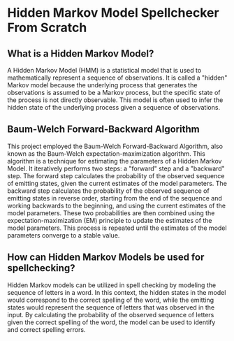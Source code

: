 # Hidden Markov Model Spellchecker From Scratch

## What is a Hidden Markov Model?

A Hidden Markov Model (HMM) is a statistical model that is used to mathematically represent a sequence of observations. It is called a "hidden" Markov model because the underlying process that generates the observations is assumed to be a Markov process, but the specific state of the process is not directly observable. This model is often used to infer the hidden state of the underlying process given a sequence of observations.

## Baum-Welch Forward-Backward Algorithm

This project employed the Baum-Welch Forward-Backward Algorithm, also known as the Baum-Welch expectation-maximization algorithm. This algorithm is a technique for estimating the parameters of a Hidden Markov Model. It iteratively performs two steps: a "forward" step and a "backward" step. The forward step calculates the probability of the observed sequence of emitting states, given the current estimates of the model parameters. The backward step calculates the probability of the observed sequence of emitting states in reverse order, starting from the end of the sequence and working backwards to the beginning, and using the current estimates of the model parameters. These two probabilities are then combined using the expectation-maximization (EM) principle to update the estimates of the model parameters. This process is repeated until the estimates of the model parameters converge to a stable value.

## How can Hidden Markov Models be used for spellchecking?

Hidden Markov models can be utilized in spell checking by modeling the sequence of letters in a word. In this context, the hidden states in the model would correspond to the correct spelling of the word, while the emitting states would represent the sequence of letters that was observed in the input. By calculating the probability of the observed sequence of letters given the correct spelling of the word, the model can be used to identify and correct spelling errors.